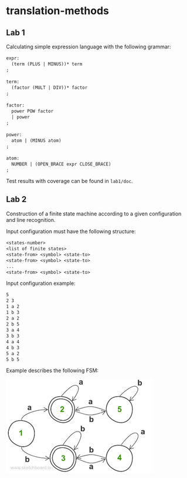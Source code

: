 # translation-methods

## Lab 1
Calculating simple expression language with the following grammar:
```antlr
expr:
  (term (PLUS | MINUS))* term
;
  
term:
  (factor (MULT | DIV))* factor
;

factor:
  power POW factor 
  | power
;

power:
  atom | (MINUS atom)
;

atom:
  NUMBER | (OPEN_BRACE expr CLOSE_BRACE)
;
```
Test results with coverage can be found in `lab1/doc`.

## Lab 2
Construction of a finite state machine according to a given configuration and line recognition.

Input configuration must have the following structure:
```
<states-number>
<list of finite states>
<state-from> <symbol> <state-to>
<state-from> <symbol> <state-to>
...
<state-from> <symbol> <state-to>
```

Input configuration example:
```
5
2 3
1 a 2
1 b 3
2 a 2
2 b 5
3 a 4
3 b 3
4 a 4
4 b 3
5 a 2
5 b 5
```
Example describes the following FSM:

<img src=lab-2/doc/fsm-example.jpg width=400>
